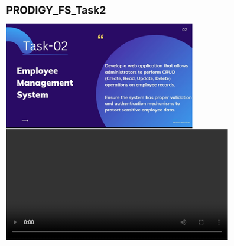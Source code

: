# PRODIGY_FS_Task2
<img src = "https://github.com/SarthakJambe16/PRODIGY_FS_Task2/blob/main/WhatsApp%20Image%202025-01-12%20at%2015.34.22_d8d7fbc5.jpg">

<video controls width="600">
  <source src="https://raw.githubusercontent.com/SarthakJambe16/PRODIGY_FS_Task2/main/WhatsApp%20Video%202025-01-12%20at%2015.46.05_f00c3943.mp4" type="video/mp4">
  Your browser does not support the video tag.
</video>
